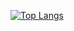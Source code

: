 [![Top Langs](https://github-readme-stats.vercel.app/api/top-langs/?username=BySloyzZ&langs_count=8)](https://github.com/BySloyzZ/github-readme-stats)
